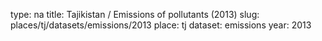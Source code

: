 type: na
title: Tajikistan / Emissions of pollutants (2013)
slug: places/tj/datasets/emissions/2013
place: tj
dataset: emissions
year: 2013

